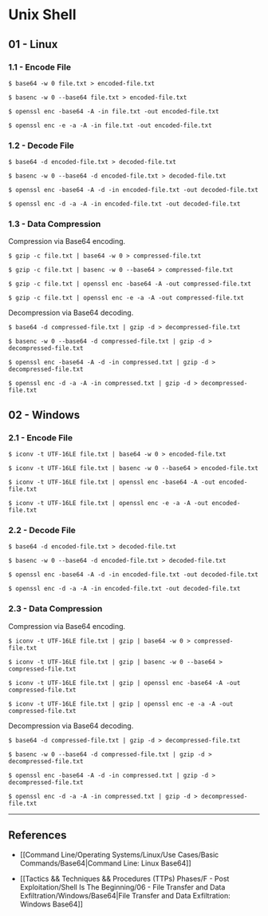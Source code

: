 # Unix Shell

## 01 - Linux

### 1.1 - Encode File

```
$ base64 -w 0 file.txt > encoded-file.txt

$ basenc -w 0 --base64 file.txt > encoded-file.txt

$ openssl enc -base64 -A -in file.txt -out encoded-file.txt

$ openssl enc -e -a -A -in file.txt -out encoded-file.txt
```

### 1.2 - Decode File

```
$ base64 -d encoded-file.txt > decoded-file.txt

$ basenc -w 0 --base64 -d encoded-file.txt > decoded-file.txt

$ openssl enc -base64 -A -d -in encoded-file.txt -out decoded-file.txt

$ openssl enc -d -a -A -in encoded-file.txt -out decoded-file.txt
```

### 1.3 - Data Compression

Compression via Base64 encoding.

```
$ gzip -c file.txt | base64 -w 0 > compressed-file.txt

$ gzip -c file.txt | basenc -w 0 --base64 > compressed-file.txt

$ gzip -c file.txt | openssl enc -base64 -A -out compressed-file.txt

$ gzip -c file.txt | openssl enc -e -a -A -out compressed-file.txt
```

Decompression via Base64 decoding.

```
$ base64 -d compressed-file.txt | gzip -d > decompressed-file.txt

$ basenc -w 0 --base64 -d compressed-file.txt | gzip -d > decompressed-file.txt

$ openssl enc -base64 -A -d -in compressed.txt | gzip -d > decompressed-file.txt

$ openssl enc -d -a -A -in compressed.txt | gzip -d > decompressed-file.txt
```

## 02 - Windows

### 2.1 - Encode File

```
$ iconv -t UTF-16LE file.txt | base64 -w 0 > encoded-file.txt

$ iconv -t UTF-16LE file.txt | basenc -w 0 --base64 > encoded-file.txt

$ iconv -t UTF-16LE file.txt | openssl enc -base64 -A -out encoded-file.txt

$ iconv -t UTF-16LE file.txt | openssl enc -e -a -A -out encoded-file.txt
```

### 2.2 - Decode File

```
$ base64 -d encoded-file.txt > decoded-file.txt

$ basenc -w 0 --base64 -d encoded-file.txt > decoded-file.txt

$ openssl enc -base64 -A -d -in encoded-file.txt -out decoded-file.txt

$ openssl enc -d -a -A -in encoded-file.txt -out decoded-file.txt
```

### 2.3 - Data Compression

Compression via Base64 encoding.

```
$ iconv -t UTF-16LE file.txt | gzip | base64 -w 0 > compressed-file.txt

$ iconv -t UTF-16LE file.txt | gzip | basenc -w 0 --base64 > compressed-file.txt

$ iconv -t UTF-16LE file.txt | gzip | openssl enc -base64 -A -out compressed-file.txt

$ iconv -t UTF-16LE file.txt | gzip | openssl enc -e -a -A -out compressed-file.txt
```

Decompression via Base64 decoding.

```
$ base64 -d compressed-file.txt | gzip -d > decompressed-file.txt

$ basenc -w 0 --base64 -d compressed-file.txt | gzip -d > decompressed-file.txt

$ openssl enc -base64 -A -d -in compressed.txt | gzip -d > decompressed-file.txt

$ openssl enc -d -a -A -in compressed.txt | gzip -d > decompressed-file.txt
```

---
## References

- [[Command Line/Operating Systems/Linux/Use Cases/Basic Commands/Base64|Command Line: Linux Base64]]

- [[Tactics && Techniques && Procedures (TTPs) Phases/F - Post Exploitation/Shell Is The Beginning/06 - File Transfer and Data Exfiltration/Windows/Base64|File Transfer and Data Exfiltration: Windows Base64]]